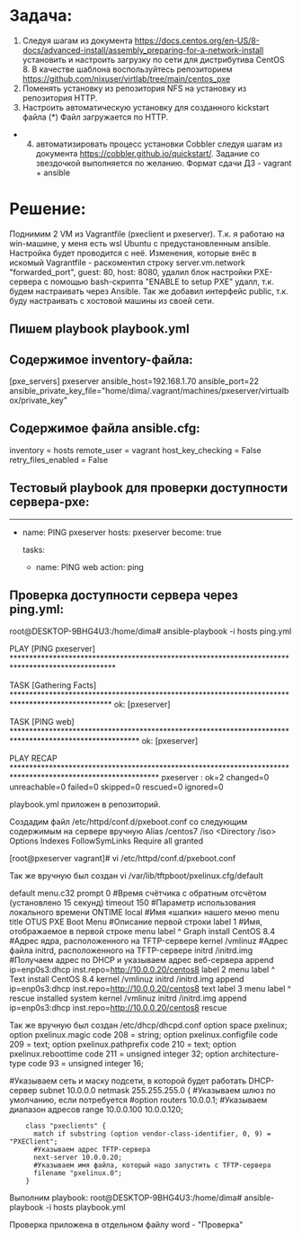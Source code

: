 # Задача:
1. Следуя шагам из документа https://docs.centos.org/en-US/8-docs/advanced-install/assembly_preparing-for-a-network-install  установить и настроить загрузку по сети для дистрибутива CentOS 8.
В качестве шаблона воспользуйтесь репозиторием https://github.com/nixuser/virtlab/tree/main/centos_pxe 
2. Поменять установку из репозитория NFS на установку из репозитория HTTP.
3. Настроить автоматическую установку для созданного kickstart файла (*) Файл загружается по HTTP.
* 4.  автоматизировать процесс установки Cobbler cледуя шагам из документа https://cobbler.github.io/quickstart/. 
Задание со звездочкой выполняется по желанию.
Формат сдачи ДЗ - vagrant + ansible

# Решение:
Поднимим 2 VM из Vagrantfile (pxeclient и pxeserver).
Т.к. я работаю на win-машине, у меня есть wsl Ubuntu с предустановленным ansible. Настройка будет проводится с неё.
Изменения, которые внёс в искомый Vagrantfile - раскоментил строку server.vm.network "forwarded_port", guest: 80, host: 8080, удалил блок настройки PXE-сервера с помощью bash-скрипта "ENABLE to setup PXE" удалл, т.к. будем настраивать через Ansible. Так же добавил интерфейс public, т.к. буду настраивать с хостовой машины из своей сети.

## Пишем playbook playbook.yml
## Содержимое inventory-файла:
[pxe_servers]
pxeserver ansible_host=192.168.1.70 ansible_port=22 ansible_private_key_file="home/dima/.vagrant/machines/pxeserver/virtualbox/private_key"

## Содержимое файла ansible.cfg:
inventory = hosts
remote_user = vagrant
host_key_checking = False
retry_files_enabled = False

## Тестовый playbook для проверки доступности сервера-pxe:
---
  - name: PING pxeserver
    hosts: pxeserver
    become: true

    tasks:
      - name: PING web
        action: ping

## Проверка доступности сервера через ping.yml:
root@DESKTOP-9BHG4U3:/home/dima# ansible-playbook -i hosts ping.yml

PLAY [PING pxeserver] **************************************************************************************************

TASK [Gathering Facts] *************************************************************************************************
ok: [pxeserver]

TASK [PING web] ********************************************************************************************************
ok: [pxeserver]

PLAY RECAP *************************************************************************************************************
pxeserver                  : ok=2    changed=0    unreachable=0    failed=0    skipped=0    rescued=0    ignored=0

playbook.yml приложен в репозиторий. 

Создадим файл /etc/httpd/conf.d/pxeboot.conf со следующим содержимым на сервере вручную
Alias /centos7 /iso
<Directory /iso>
    Options Indexes FollowSymLinks
    Require all granted
</Directory>

[root@pxeserver vagrant]# vi /etc/httpd/conf.d/pxeboot.conf

Так же вручную был создан vi /var/lib/tftpboot/pxelinux.cfg/default

default menu.c32
prompt 0
#Время счётчика с обратным отсчётом (установлено 15 секунд)
timeout 150
#Параметр использования локального времени
ONTIME local
#Имя «шапки» нашего меню
menu title OTUS PXE Boot Menu
       #Описание первой строки
       label 1
       #Имя, отображаемое в первой строке
       menu label ^ Graph install CentOS 8.4
       #Адрес ядра, расположенного на TFTP-сервере
       kernel /vmlinuz
       #Адрес файла initrd, расположенного на TFTP-сервере
       initrd /initrd.img
       #Получаем адрес по DHCP и указываем адрес веб-сервера
       append ip=enp0s3:dhcp inst.repo=http://10.0.0.20/centos8
       label 2
       menu label ^ Text install CentOS 8.4
       kernel /vmlinuz
       initrd /initrd.img
       append ip=enp0s3:dhcp inst.repo=http://10.0.0.20/centos8 text
       label 3
       menu label ^ rescue installed system
       kernel /vmlinuz
       initrd /initrd.img
       append ip=enp0s3:dhcp inst.repo=http://10.0.0.20/centos8 rescue


Так же вручную был создан /etc/dhcp/dhcpd.conf
option space pxelinux;
option pxelinux.magic code 208 = string;
option pxelinux.configfile code 209 = text;
option pxelinux.pathprefix code 210 = text;
option pxelinux.reboottime code 211 = unsigned integer 32;
option architecture-type code 93 = unsigned integer 16;

#Указываем сеть и маску подсети, в которой будет работать DHCP-сервер
subnet 10.0.0.0 netmask 255.255.255.0 {
        #Указываем шлюз по умолчанию, если потребуется
        #option routers 10.0.0.1;
        #Указываем диапазон адресов
        range 10.0.0.100 10.0.0.120;

        class "pxeclients" {
          match if substring (option vendor-class-identifier, 0, 9) = "PXEClient";
          #Указываем адрес TFTP-сервера
          next-server 10.0.0.20;
          #Указываем имя файла, который надо запустить с TFTP-сервера
          filename "pxelinux.0";
        }

Выполним playbook:
root@DESKTOP-9BHG4U3:/home/dima# ansible-playbook -i hosts playbook.yml

Проверка приложена в отдельном файлу word - "Проверка"
